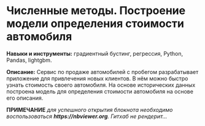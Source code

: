 # Численные методы. Построение модели определения стоимости автомобиля

__Навыки и инструменты:__ градиентный бустинг, регрессия, Python, Pandas, lightgbm.

__Описание:__ Сервис по продаже автомобилей с пробегом  разрабатывает приложение для привлечения новых клиентов. В нём можно быстро узнать стоимость своего автомобиля. На основе исторических данных построена модель для определения стоимости автомобиля на основе его описания.

__ПРИМЕЧАНИЕ__ _для успешного открытия блокнота необходимо воспользоваться __https://nbviewer.org__. Гитхаб не рендерит..._